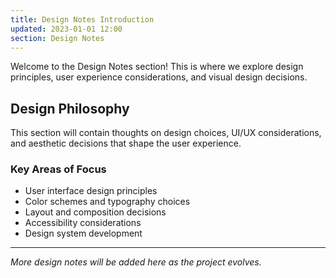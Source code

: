 ```yaml
---
title: Design Notes Introduction
updated: 2023-01-01 12:00
section: Design Notes
---
```


Welcome to the Design Notes section! This is where we explore design principles, user experience considerations, and visual design decisions.

## Design Philosophy

This section will contain thoughts on design choices, UI/UX considerations, and aesthetic decisions that shape the user experience.

### Key Areas of Focus

- User interface design principles
- Color schemes and typography choices
- Layout and composition decisions
- Accessibility considerations
- Design system development

---

*More design notes will be added here as the project evolves.*